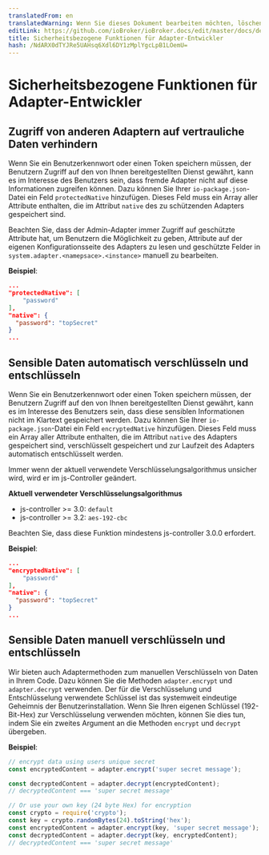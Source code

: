```yaml
---
translatedFrom: en
translatedWarning: Wenn Sie dieses Dokument bearbeiten möchten, löschen Sie bitte das Feld "translationsFrom". Andernfalls wird dieses Dokument automatisch erneut übersetzt
editLink: https://github.com/ioBroker/ioBroker.docs/edit/master/docs/de/dev/adaptersecurity.md
title: Sicherheitsbezogene Funktionen für Adapter-Entwickler
hash: /NdARX0dTYJRe5UAHsq6Xdl6DY1zMplYgcLpB1LOemU=
---
```

# Sicherheitsbezogene Funktionen für Adapter-Entwickler
## Zugriff von anderen Adaptern auf vertrauliche Daten verhindern
Wenn Sie ein Benutzerkennwort oder einen Token speichern müssen, der Benutzern Zugriff auf den von Ihnen bereitgestellten Dienst gewährt, kann es im Interesse des Benutzers sein, dass fremde Adapter nicht auf diese Informationen zugreifen können.
Dazu können Sie Ihrer `io-package.json`-Datei ein Feld `protectedNative` hinzufügen. Dieses Feld muss ein Array aller Attribute enthalten, die im Attribut `native` des zu schützenden Adapters gespeichert sind.

Beachten Sie, dass der Admin-Adapter immer Zugriff auf geschützte Attribute hat, um Benutzern die Möglichkeit zu geben, Attribute auf der eigenen Konfigurationsseite des Adapters zu lesen und geschützte Felder in `system.adapter.<namepsace>.<instance>` manuell zu bearbeiten.

__Beispiel__:

```json
...
"protectedNative": [
    "password"
],
"native": {
  "password": "topSecret"
}
...
```

## Sensible Daten automatisch verschlüsseln und entschlüsseln
Wenn Sie ein Benutzerkennwort oder einen Token speichern müssen, der Benutzern Zugriff auf den von Ihnen bereitgestellten Dienst gewährt, kann es im Interesse des Benutzers sein, dass diese sensiblen Informationen nicht im Klartext gespeichert werden.
Dazu können Sie Ihrer `io-package.json`-Datei ein Feld `encryptedNative` hinzufügen. Dieses Feld muss ein Array aller Attribute enthalten, die im Attribut `native` des Adapters gespeichert sind, verschlüsselt gespeichert und zur Laufzeit des Adapters automatisch entschlüsselt werden.

Immer wenn der aktuell verwendete Verschlüsselungsalgorithmus unsicher wird, wird er im js-Controller geändert.

__Aktuell verwendeter Verschlüsselungsalgorithmus__

- js-controller >= 3.0: `default`
- js-controller >= 3.2: `aes-192-cbc`

Beachten Sie, dass diese Funktion mindestens js-controller 3.0.0 erfordert.

__Beispiel__:

```json
...
"encryptedNative": [
    "password"
],
"native": {
  "password": "topSecret"
}
...
```

## Sensible Daten manuell verschlüsseln und entschlüsseln
Wir bieten auch Adaptermethoden zum manuellen Verschlüsseln von Daten in Ihrem Code.
Dazu können Sie die Methoden `adapter.encrypt` und `adapter.decrypt` verwenden. Der für die Verschlüsselung und Entschlüsselung verwendete Schlüssel ist das systemweit eindeutige Geheimnis der Benutzerinstallation. Wenn Sie Ihren eigenen Schlüssel (192-Bit-Hex) zur Verschlüsselung verwenden möchten, können Sie dies tun, indem Sie ein zweites Argument an die Methoden `encrypt` und `decrypt` übergeben.

__Beispiel__:

```javascript
// encrypt data using users unique secret
const encryptedContent = adapter.encrypt('super secret message');

const decryptedContent = adapter.decrypt(encryptedContent);
// decryptedContent === 'super secret message'

// Or use your own key (24 byte Hex) for encryption
const crypto = require('crypto');
const key = crypto.randomBytes(24).toString('hex');
const encryptedContent = adapter.encrypt(key, 'super secret message');
const decryptedContent = adapter.decrypt(key, encryptedContent);
// decryptedContent === 'super secret message'
```